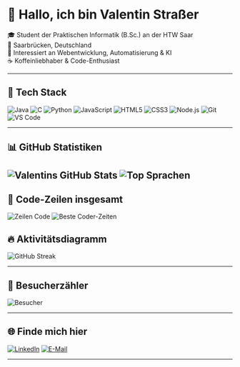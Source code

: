 # 👋 Hallo, ich bin Valentin Straßer

🎓 Student der Praktischen Informatik (B.Sc.) an der HTW Saar  
📍 Saarbrücken, Deutschland  
🧠 Interessiert an Webentwicklung, Automatisierung & KI  
☕ Koffeinliebhaber & Code-Enthusiast

---

## 🚀 Tech Stack

![Java](https://img.shields.io/badge/-Java-007396?style=flat-square&logo=java&logoColor=white)
![C](https://img.shields.io/badge/-C-00599C?style=flat-square&logo=c&logoColor=white)
![Python](https://img.shields.io/badge/-Python-3776AB?style=flat-square&logo=python&logoColor=white)
![JavaScript](https://img.shields.io/badge/-JavaScript-F7DF1E?style=flat-square&logo=javascript&logoColor=black)
![HTML5](https://img.shields.io/badge/-HTML5-E34F26?style=flat-square&logo=html5&logoColor=white)
![CSS3](https://img.shields.io/badge/-CSS3-1572B6?style=flat-square&logo=css3&logoColor=white)
![Node.js](https://img.shields.io/badge/-Node.js-339933?style=flat-square&logo=node.js&logoColor=white)
![Git](https://img.shields.io/badge/-Git-F05032?style=flat-square&logo=git&logoColor=white)
![VS Code](https://img.shields.io/badge/-VS%20Code-007ACC?style=flat-square&logo=visual-studio-code&logoColor=white)


---

## 📊 GitHub Statistiken

![Valentins GitHub Stats](https://github-readme-stats.vercel.app/api?username=huwano&show_icons=true&theme=radical)
![Top Sprachen](https://github-readme-stats.vercel.app/api/top-langs/?username=huwano&layout=compact&theme=radical)
-----
## 📏 Code-Zeilen insgesamt
![Zeilen Code](https://github-profile-summary-cards.vercel.app/api/cards/lines-of-code?username=huwano&theme=radical)
![Beste Coder-Zeiten](https://github-profile-summary-cards.vercel.app/api/cards/productive-time?username=huwano&theme=radical)



## 🔥 Aktivitätsdiagramm

![GitHub Streak](https://github-readme-streak-stats.herokuapp.com/?user=huwano&theme=radical)

---

## 🧩 Besucherzähler

![Besucher](https://komarev.com/ghpvc/?username=huwano&color=blue)

---

## 🌐 Finde mich hier

[![LinkedIn](https://img.shields.io/badge/-LinkedIn-0077B5?style=flat-square&logo=linkedin&logoColor=white)](https://www.linkedin.com/)
[![E-Mail](https://img.shields.io/badge/-E--Mail-D14836?style=flat-square&logo=gmail&logoColor=white)](mailto:deine.email@example.com)

---
